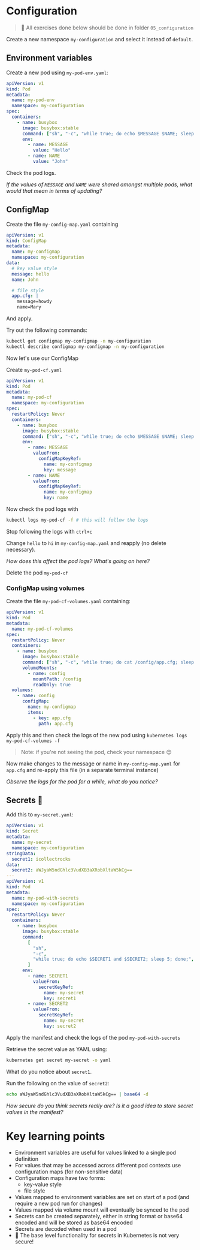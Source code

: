 # Configuration

> 🚨 All exercises done below should be done in folder `05_configuration`

Create a new namespace `my-configuration` and select it instead of `default`. 

## Environment variables

Create a new pod using `my-pod-env.yaml`:

```yaml
apiVersion: v1
kind: Pod
metadata:
  name: my-pod-env
  namespace: my-configuration
spec:
  containers:
    - name: busybox
      image: busybox:stable
      command: ["sh", "-c", "while true; do echo $MESSAGE $NAME; sleep 5; done;"]
      env:
        - name: MESSAGE
          value: "Hello"
        - name: NAME
          value: "John"
```

Check the pod logs.

*If the values of `MESSAGE` and `NAME` were shared amongst multiple pods, what would that mean in terms of updating?*

## ConfigMap

Create the file `my-config-map.yaml` containing

```yaml
apiVersion: v1
kind: ConfigMap
metadata:
  name: my-configmap
  namespace: my-configuration
data:
  # key value style
  message: hello
  name: John

  # file style
  app.cfg: |
    message=howdy
    name=Mary

```

And apply.

Try out the following commands:

```sh
kubectl get configmap my-configmap -n my-configuration
kubectl describe configmap my-configmap -n my-configuration
```

Now let's use our ConfigMap

Create `my-pod-cf.yaml`

```yaml
apiVersion: v1
kind: Pod
metadata:
  name: my-pod-cf
  namespace: my-configuration
spec:
  restartPolicy: Never
  containers:
    - name: busybox
      image: busybox:stable
      command: ["sh", "-c", "while true; do echo $MESSAGE $NAME; sleep 5; done;"]
      env:
        - name: MESSAGE
          valueFrom:
            configMapKeyRef:
              name: my-configmap
              key: message
        - name: NAME
          valueFrom:
            configMapKeyRef:
              name: my-configmap
              key: name
```

Now check the pod logs with

```sh
kubectl logs my-pod-cf -f # this will follow the logs
```

Stop following the logs with `ctrl+c`

Change `hello` to `hi` in `my-config-map.yaml` and reapply (no delete necessary).  

*How does this affect the pod logs? What's going on here?*

Delete the pod `my-pod-cf`

### ConfigMap using volumes

Create the file `my-pod-cf-volumes.yaml` containing:

```yaml
apiVersion: v1
kind: Pod
metadata:
  name: my-pod-cf-volumes
spec:
  restartPolicy: Never
  containers:
    - name: busybox
      image: busybox:stable
      command: ["sh", "-c", "while true; do cat /config/app.cfg; sleep 5; done;"]
      volumeMounts:
        - name: config
          mountPath: /config
          readOnly: true
  volumes:
    - name: config
      configMap:
        name: my-configmap
        items:
          - key: app.cfg
            path: app.cfg
```

Apply this and then check the logs of the new pod using `kubernetes logs my-pod-cf-volumes -f`

> Note: if you're not seeing the pod, check your namespace 😊

Now make changes to the message or name in `my-config-map.yaml` for `app.cfg` and re-apply this file (in a separate terminal instance)

*Observe the logs for the pod for a while, what do you notice?*

## Secrets 🤫

Add this to `my-secret.yaml`:

```yaml
apiVersion: v1
kind: Secret
metadata:
  name: my-secret
  namespace: my-configuration
stringData:
  secret1: icollectrocks
data:
  secret2: aWJyaW5ndGhlc3VudXB3aXRobXltaW5kCg==
---
apiVersion: v1
kind: Pod
metadata:
  name: my-pod-with-secrets
  namespace: my-configuration
spec:
  restartPolicy: Never
  containers:
    - name: busybox
      image: busybox:stable
      command:
        [
          "sh",
          "-c",
          "while true; do echo $SECRET1 and $SECRET2; sleep 5; done;",
        ]
      env:
        - name: SECRET1
          valueFrom:
            secretKeyRef:
              name: my-secret
              key: secret1
        - name: SECRET2
          valueFrom:
            secretKeyRef:
              name: my-secret
              key: secret2
```

Apply the manifest and check the logs of the pod `my-pod-with-secrets`

Retrieve the secret value as YAML using:
```sh
kubernetes get secret my-secret -o yaml
```

What do you notice about `secret1`.

Run the following on the value of `secret2`:
```sh
echo aWJyaW5ndGhlc3VudXB3aXRobXltaW5kCg== | base64 -d
```

*How secure do you think secrets really are? Is it a good idea to store secret values in the manifest?*

# Key learning points

- Environment variables are useful for values linked to a single pod definition
- For values that may be accessed across different pod contexts use configuration maps (for non-sensitive data)
- Configuration maps have two forms:
  - key-value style
  - file style
- Values mapped to environment variables are set on start of a pod (and require a new pod run for changes)
- Values mapped via volume mount will eventually be synced to the pod
- Secrets can be created separately, either in string format or base64 encoded and will be stored as base64 encoded
- Secrets are decoded when used in a pod
- 🚨 The base level functionality for secrets in Kubernetes is not very secure!
